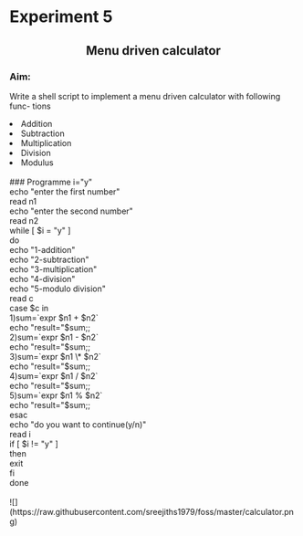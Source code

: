 # <Text align="center">Experiment 5</Textext>
## <center>Menu driven calculator</center>
### Aim:
Write a shell script to implement a menu driven calculator with following func-
tions
<li>Addition</li>
<li>Subtraction</li>
<li>Multiplication</li>
<li>Division</li>
<li>Modulus</li>
</br>
### Programme
i="y"<br>
echo "enter the first number"<br>
read n1<br>
echo "enter the second number"<br>
read n2<br>
while [ $i = "y" ]<br>
	do<br>
	echo "1-addition"<br>
	echo "2-subtraction"<br>
	echo "3-multiplication"<br>
	echo "4-division"<br>
	echo "5-modulo division"<br>
	read c<br>
	case $c in<br>
1)sum=`expr $n1 + $n2`<br>
	echo "result="$sum;;<br>
2)sum=`expr $n1 - $n2`<br>
	echo "result="$sum;;<br>
3)sum=`expr $n1 \* $n2`<br>
	echo "result="$sum;;<br>
4)sum=`expr $n1 / $n2`<br>
	echo "result="$sum;;<br>
5)sum=`expr $n1 % $n2`<br>
	echo "result="$sum;;<br>
esac<br>
	echo "do you want to continue(y/n)"<br>
read i<br>
if [ $i != "y" ]<br>
	then<br>
	exit<br>
fi<br>
done<br>
<br>
![](https://raw.githubusercontent.com/sreejiths1979/foss/master/calculator.png)
